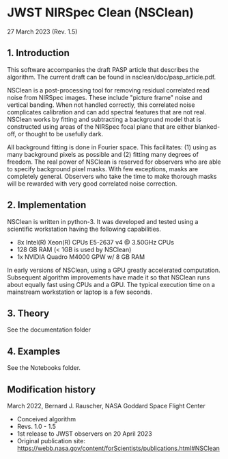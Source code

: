 # JWST NIRSpec Clean (NSClean)

27 March 2023 (Rev. 1.5)

## 1. Introduction

This software accompanies the draft PASP article that describes the algorithm. The current draft can be found in nsclean/doc/pasp_article.pdf.

NSClean is a post-processing tool for removing residual correlated read noise from NIRSpec images. These include "picture frame" noise and vertical banding. When not handled correctly, this correlated noise complicates calibration and can add spectral features that are not real. NSClean works by fitting and subtracting a background model that is constructed using areas of the NIRSpec focal plane that are either blanked-off, or thought to be usefully dark.

All background fitting is done in Fourier space. This facilitates: (1) using as many background pixels as possible and (2) fitting many degrees of freedom. The real power of NSClean  is reserved for observers who are able to specify background pixel masks. With few exceptions, masks are completely general. Observers who take the time to make thorough masks will be rewarded with very good correlated noise correction.

## 2. Implementation

NSClean is written in python-3. It was developed and tested using a scientific workstation having the following capabilities.

* 8x Intel(R) Xeon(R) CPUs E5-2637 v4 @ 3.50GHz CPUs
* 128 GB RAM (< 1GB is used by NSClean)
* 1x NVIDIA Quadro M4000 GPW w/ 8 GB RAM

In early versions of NSClean, using a GPU greatly accelerated computation. Subsequent algorithm improvements have made it so that NSClean runs about equally fast using CPUs and a GPU. The typical execution time on a mainstream workstation or laptop is a few seconds.

## 3. Theory

See the documentation folder

## 4. Examples

See the Notebooks folder.


## Modification history
March 2022, Bernard J. Rauscher, NASA Goddard Space Flight Center
* Conceived algorithm
* Revs. 1.0 - 1.5
* 1st release to JWST observers on 20 April 2023
* Original publication site: https://webb.nasa.gov/content/forScientists/publications.html#NSClean
